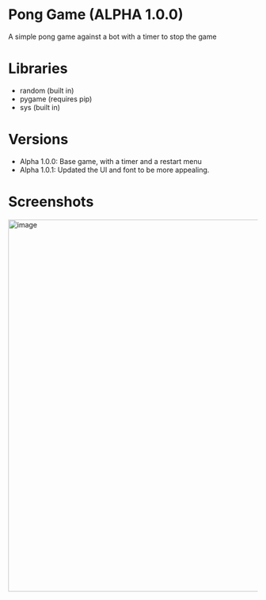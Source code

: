 # Pong Game (ALPHA 1.0.0)
A simple pong game against a bot with a timer to stop the game

# Libraries
- random (built in)
- pygame (requires pip)
- sys (built in)

# Versions
- Alpha 1.0.0: Base game, with a timer and a restart menu
- Alpha 1.0.1: Updated the UI and font to be more appealing.

# Screenshots
<img width="1280" height="751" alt="image" src="https://github.com/user-attachments/assets/012165bf-9369-487b-8c9f-234ba6ace5cb" />


